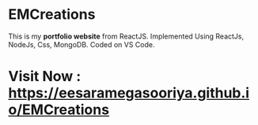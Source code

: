 # EMCreations
This is my **portfolio website** from ReactJS.
Implemented Using ReactJs, NodeJs, Css, MongoDB. Coded on VS Code.

# Visit Now : https://eesaramegasooriya.github.io/EMCreations